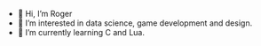 - 👋 Hi, I’m Roger
- 👀 I’m interested in data science, game development and design.
- 🌱 I’m currently learning C and Lua.

<!---
- 💞️ I’m looking to collaborate on ...
- 📫 How to reach me ...
Parachute47/Parachute47 is a ✨ special ✨ repository because its `README.md` (this file) appears on your GitHub profile.
You can click the Preview link to take a look at your changes.
--->
